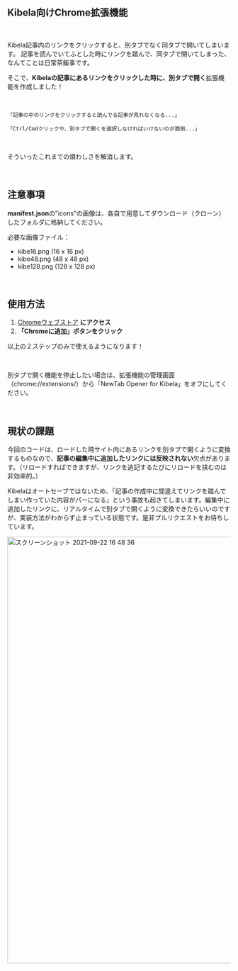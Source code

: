 ## Kibela向けChrome拡張機能

<br>

Kibela記事内のリンクをクリックすると、別タブでなく同タブで開いてしまいます。
記事を読んでいてふとした時にリンクを踏んで、同タブで開いてしまった、なんてことは日常茶飯事です。

そこで、**Kibelaの記事にあるリンクをクリックした時に、別タブで開く**拡張機能を作成しました！

<br>

```
「記事の中のリンクをクリックすると読んでる記事が見れなくなる...」

「Ctrl/Cmdクリックや、別タブで開くを選択しなければいけないのが面倒...」
```
<br>

そういったこれまでの煩わしさを解消します。

<br>

## 注意事項
**manifest.json**の"icons"の画像は、各自で用意してダウンロード（クローン）したフォルダに格納してください。

必要な画像ファイル：
- kibe16.png (16 x 16 px)
- kibe48.png (48 x 48 px)
- kibe128.png (128 x 128 px)

<br>

## 使用方法
1. [Chromeウェブストア](https://chrome.google.com/webstore/detail/newtab-opener-for-kibela/iobjpkjnjbcpcpjcomgidinmdmpcjfdj) **にアクセス**
2. **「Chromeに追加」ボタンをクリック**

以上の２ステップのみで使えるようになります！　

<br> 

別タブで開く機能を停止したい場合は、拡張機能の管理画面（chrome://extensions/）から「NewTab Opener for Kibela」をオフにしてください。

<br>

## 現状の課題
今回のコードは、ロードした時サイト内にあるリンクを別タブで開くように変換するものなので、**記事の編集中に追加したリンクには反映されない**欠点があります。（リロードすればできますが、リンクを追記するたびにリロードを挟むのは非効率的。）

Kibelaはオートセーブではないため、「記事の作成中に間違えてリンクを踏んでしまい作っていた内容がパーになる」という事故も起きてしまいます。編集中に追加したリンクに、リアルタイムで別タブで開くように変換できたらいいのですが、実装方法がわからず止まっている状態です。是非プルリクエストをお待ちしています。

<img width="963" alt="スクリーンショット 2021-09-22 16 48 36" src="https://user-images.githubusercontent.com/62928549/134305360-07369b53-7946-4977-aed3-904c2823e734.png">
